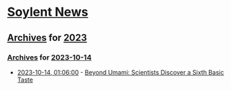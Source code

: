 # [Soylent News](../../../README.md)

## [Archives](../../index.md) for [2023](../index.md)

### [Archives](../../index.md) for [2023-10-14](index.md)

* [2023-10-14, 01:06:00](https://soylentnews.org/article.pl?sid=23/10/13/0210208&from=rss) - [Beyond Umami: Scientists Discover a Sixth Basic Taste](https://soylentnews.org/article.pl?sid=23/10/13/0210208&from=rss)
